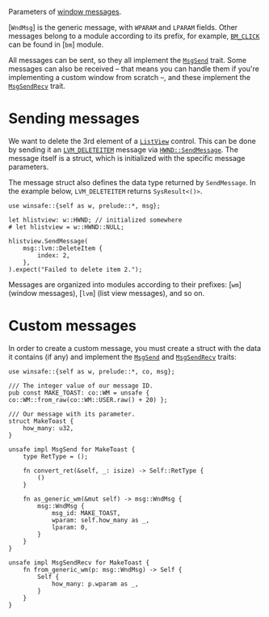 Parameters of [window messages](https://learn.microsoft.com/en-us/windows/win32/winmsg/about-messages-and-message-queues).

[`WndMsg`] is the generic message, with `WPARAM` and `LPARAM` fields. Other messages belong to a module according to its prefix, for example, [`BM_CLICK`](crate::msg::bm::Click) can be found in [`bm`] module.

All messages can be sent, so they all implement the [`MsgSend`](crate::prelude::MsgSend) trait. Some messages can also be received – that means you can handle them if you're implementing a custom window from scratch –, and these implement the [`MsgSendRecv`](crate::prelude::MsgSendRecv) trait.

# Sending messages

We want to delete the 3rd element of a [`ListView`](crate::gui::ListView) control. This can be done by sending it an [`LVM_DELETEITEM`](crate::msg::lvm::DeleteItem) message via [`HWND::SendMessage`](crate::prelude::user_Hwnd::SendMessage). The message itself is a struct, which is initialized with the specific message parameters.

The message struct also defines the data type returned by `SendMessage`. In the example below, `LVM_DELETEITEM` returns `SysResult<()>`.

```rust,ignore
use winsafe::{self as w, prelude::*, msg};

let hlistview: w::HWND; // initialized somewhere
# let hlistview = w::HWND::NULL;

hlistview.SendMessage(
    msg::lvm::DeleteItem {
        index: 2,
    },
).expect("Failed to delete item 2.");
```

Messages are organized into modules according to their prefixes: [`wm`] (window messages), [`lvm`] (list view messages), and so on.

# Custom messages

In order to create a custom message, you must create a struct with the data it contains (if any) and implement the [`MsgSend`](crate::prelude::MsgSend) and [`MsgSendRecv`](crate::prelude::MsgSendRecv) traits:

```rust,ignore
use winsafe::{self as w, prelude::*, co, msg};

/// The integer value of our message ID.
pub const MAKE_TOAST: co::WM = unsafe { co::WM::from_raw(co::WM::USER.raw() + 20) };

/// Our message with its parameter.
struct MakeToast {
    how_many: u32,
}

unsafe impl MsgSend for MakeToast {
    type RetType = ();

    fn convert_ret(&self, _: isize) -> Self::RetType {
        ()
    }

    fn as_generic_wm(&mut self) -> msg::WndMsg {
        msg::WndMsg {
            msg_id: MAKE_TOAST,
            wparam: self.how_many as _,
            lparam: 0,
        }
    }
}

unsafe impl MsgSendRecv for MakeToast {
    fn from_generic_wm(p: msg::WndMsg) -> Self {
        Self {
            how_many: p.wparam as _,
        }
    }
}
```
